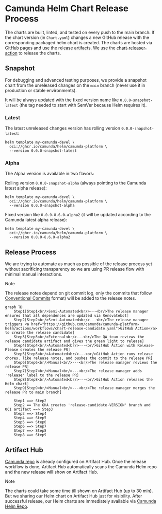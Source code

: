# Camunda Helm Chart Release Process

The charts are built, linted, and tested on every push to the main branch. If the chart version
(in `Chart.yaml`) changes a new GitHub release with the corresponding packaged helm chart is
created. The charts are hosted via GitHub pages and use the release artifacts. We use the
[chart-releaser-action](https://github.com/helm/chart-releaser-action) to release the charts.

## Snapshot

For debugging and advanced testing purposes, we provide a snapshot chart from the unreleased changes on the `main` branch (never use it in production or stable environments).

It will be always updated with the fixed version name like `0.0.0-snapshot-latest` (the tag needed to start with SemVer because Helm requires it).

### Latest

The latest unreleased changes version has rolling version `0.0.0-snapshot-latest`:

```shell
helm template my-camunda-devel \
  oci://ghcr.io/camunda/helm/camunda-platform \
  --version 0.0.0-snapshot-latest
```

### Alpha

The Alpha version is available in two flavors:

Rolling version `0.0.0-snapshot-alpha` (always pointing to the Camunda latest alpha release):

```shell
helm template my-camunda-devel \
  oci://ghcr.io/camunda/helm/camunda-platform \
  --version 0.0.0-snapshot-alpha
```

Fixed version like `0.0.0-8.6.0-alpha2` (it will be updated according to the Camunda latest alpha release):

```shell
helm template my-camunda-devel \
  oci://ghcr.io/camunda/helm/camunda-platform \
  --version 0.0.0-8.6.0-alpha2
```

## Release Process

We are trying to automate as much as possible of the release process yet without sacrificing
transparency so we are using PR release flow with minimal manual interactions.

> [!NOTE]
>
> The release notes depend on git commit log, only the commits that follow
[Conventional Commits](https://www.conventionalcommits.org/en/v1.0.0/) format) will be added to
the release notes.

```mermaid
graph TD
    Step1[Step1<br/>Semi-Automated<br/>---<br/>The release manager ensures that all dependences are updated via Renovatebot]
    Step2[Step2<br/>Semi-Automated<br/>---<br/>The release manager triggers <a href="https://github.com/camunda/camunda-platform-helm/actions/workflows/chart-release-candidate.yaml">GitHub Action</a> to create the release candidate]
    Step3[Step3<br/>External<br/>---<br/>The QA team reviews the release candidate artifact and gives the green light to release]
    Step4[Step4<br/>Automated<br/>---<br/>GitHub Action with Release-Please creates the release PR]
    Step5[Step5<br/>Automated<br/>---<br/>GitHub Action runs release chores, like release notes, and pushes the commit to the release PR]
    Step6[Step6<br/>Manual<br/>---<br/>The release manager reviews the release PR]
    Step7[Step7<br/>Manual<br/>---<br/>The release manager adds 'release' label to the release PR]
    Step8[Step8<br/>Automated<br/>---<br/>GitHub Action releases the Helm chart]
    Step9[Step9<br/>Manual<br/>---<br/>The release manager merges the release PR to main branch]

    Step1 ==> Step2
    Step2 == The GHA creates 'release-candidate-VERSION' branch and OCI artifact ==> Step3
    Step3 ==> Step4
    Step4 ==> Step5
    Step5 ==> Step6
    Step6 ==> Step7
    Step7 ==> Step8
    Step8 ==> Step9
```

## Artifact Hub

[Camunda repo](https://artifacthub.io/packages/search?repo=camunda) is already configured on
Artifact Hub. Once the release workflow is done, Artifact Hub automatically scans the Camunda Helm repo
and the new release will show on Artifact Hub.

> [!NOTE]
>
> The charts could take some time till shown on Artifact Hub (up to 30 min).
> But we sharing our Helm chart on Artifact Hub just for visibility. After successful release,
> our Helm charts are immediately available via [Camunda Helm Repo](https://helm.camunda.io).
